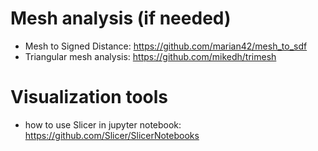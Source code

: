 
# Mesh analysis (if needed)
* Mesh to Signed Distance: https://github.com/marian42/mesh_to_sdf
* Triangular mesh analysis: https://github.com/mikedh/trimesh

# Visualization tools
* how to use Slicer in jupyter notebook: https://github.com/Slicer/SlicerNotebooks


